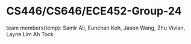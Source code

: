 # CS446/CS646/ECE452-Group-24
team members(temp): Samir Ali, Eunchan Koh, Jason Wang, Zhu Vivian, Layne Lim Ah Tock
